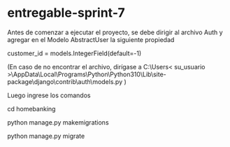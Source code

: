 # entregable-sprint-7

Antes de comenzar a ejecutar el proyecto, se debe dirigir al archivo 
Auth y agregar en el Modelo AbstractUser la siguiente propiedad

customer_id = models.IntegerField(default=-1)


(En caso de no encontrar el archivo, dirígase a
  C:\Users\< su_usuario >\AppData\Local\Programs\Python\Python310\Lib\site-package\django\contrib\auth\models.py
)

Luego ingrese los comandos

cd homebanking

python manage.py makemigrations

python manage.py migrate